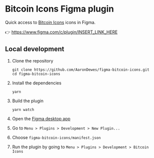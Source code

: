 # Bitcoin Icons Figma plugin

Quick access to [Bitcoin Icons](https://bitcoinicons.com/) icons in Figma.

👉 https://www.figma.com/c/plugin/INSERT_LINK_HERE


<!--![c70a8d59-917d-484d-a3b5-4db806f34710-cover](https://user-images.githubusercontent.com/4608155/63215499-2d7cc300-c0dc-11e9-9bfa-31567ab6e700.png)-->

## Local development

1. Clone the repository

   ```shell
   git clone https://github.com/AaronDewes/figma-bitcoin-icons.git
   cd figma-bitcoin-icons
   ```

1. Install the dependencies

   ```shell
   yarn
   ```

1. Build the plugin

   ```
   yarn watch
   ```

1. Open the [Figma desktop app](https://www.figma.com/downloads/)

1. Go to `Menu > Plugins > Development > New Plugin...`

1. Choose `figma-bitcoin-icons/manifest.json`

1. Run the plugin by going to `Menu > Plugins > Development > Bitcoin Icons`
